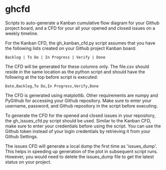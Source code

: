 # ghcfd
Scripts to auto-generate a Kanban cumulative flow diagram for your Github project board, and a CFD for your all your opened and closed issues on a weekly timeline.

For the Kanban CFD, the gh_kanban_cfd.py script assumes that you have the following lists created on your Github project Kanban board:

```Backlog | To Do | In Progress | Verify | Done```

The CFD will be generated for these columns only. The file.csv should reside in the same location as the python script and should have the following at the top before script is executed:

```Date,Backlog,To Do,In Progress,Verify,Done```

The CFD is generated using matplotlib. Other requirements are numpy and PyGithub for accessing your Github repository. Make sure to enter your username, password, and Github repository in the script before executing.

To generate the CFD for the opened and closed issues in your repository, the gh_issues_cfd.py script should be used. Similar to the Kanban CFD, make sure to enter your credentials before using the script. You can use the Github token instead of your login credentials by retrieving it from your Github Settings.

The issues CFD will generate a local dump the first time as 'issues_dump'. This helps in speeding up generation of the plot in subsequent script runs. However, you would need to delete the issues_dump file to get the latest status on your project.

